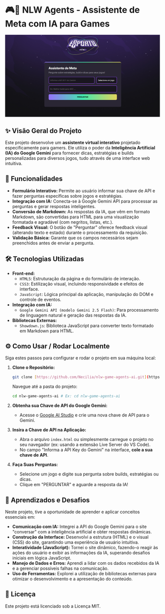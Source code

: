 # 🎮🤖 NLW Agents - Assistente de Meta com IA para Games

![Screenshot do Projeto](./images/projeto-assistente-ia.png)

## ✨ Visão Geral do Projeto

Este projeto desenvolve um **assistente virtual interativo** projetado especificamente para gamers. Ele utiliza o poder da **Inteligência Artificial (IA) do Google Gemini** para fornecer dicas, estratégias e builds personalizadas para diversos jogos, tudo através de uma interface web intuitiva.

## 🚀 Funcionalidades

* **Formulário Interativo:** Permite ao usuário informar sua chave de API e fazer perguntas específicas sobre jogos e estratégias.
* **Integração com IA:** Conecta-se à Google Gemini API para processar as perguntas e gerar respostas inteligentes.
* **Conversão de Markdown:** As respostas da IA, que vêm em formato Markdown, são convertidas para HTML para uma visualização formatada e agradável (com negritos, listas, etc.).
* **Feedback Visual:** O botão de "Perguntar" oferece feedback visual (alterando texto e estado) durante o processamento da requisição.
* **Validação Básica:** Garante que os campos necessários sejam preenchidos antes de enviar a pergunta.

## 🛠️ Tecnologias Utilizadas

* **Front-end:**
    * `HTML5`: Estruturação da página e do formulário de interação.
    * `CSS3`: Estilização visual, incluindo responsividade e efeitos de interface.
    * `JavaScript`: Lógica principal da aplicação, manipulação do DOM e controle de eventos.
* **Integração com IA:**
    * `Google Gemini API (modelo Gemini 2.5 Flash)`: Para processamento de linguagem natural e geração das respostas da IA.
* **Bibliotecas Externas:**
    * `Showdown.js`: Biblioteca JavaScript para converter texto formatado em Markdown para HTML.

## ⚙️ Como Usar / Rodar Localmente

Siga estes passos para configurar e rodar o projeto em sua máquina local:

1.  **Clone o Repositório:**
    ```bash
    git clone [https://github.com/Necilia/nlw-game-agents-ai.git](https://github.com/Necilia/nlw-game-agents-ai.git)
    ```
    Navegue até a pasta do projeto:
    ```bash
    cd nlw-game-agents-ai # Ex: cd nlw-game-agents-ai
    ```

2.  **Obtenha sua Chave de API do Google Gemini:**
    * Acesse o [Google AI Studio](https://aistudio.google.com/app/apikey) e crie uma nova chave de API para o Gemini.

3.  **Insira a Chave de API na Aplicação:**
    * Abra o arquivo `index.html` ou simplesmente carregue o projeto no seu navegador (ex: usando a extensão Live Server do VS Code).
    * No campo "Informa a API Key do Gemini" na interface, **cole a sua chave de API**.

4.  **Faça Suas Perguntas:**
    * Selecione um jogo e digite sua pergunta sobre builds, estratégias ou dicas.
    * Clique em "PERGUNTAR" e aguarde a resposta da IA!

## 🧠 Aprendizados e Desafios

Neste projeto, tive a oportunidade de aprender e aplicar conceitos essenciais em:

* **Comunicação com IA:** Integrei a API do Google Gemini para o site "conversar" com a inteligência artificial e obter respostas dinâmicas.
* **Construção da Interface:** Desenvolvi a estrutura (HTML) e o visual (CSS) do site, garantindo uma experiência de usuário intuitiva.
* **Interatividade (JavaScript):** Tornei o site dinâmico, fazendo-o reagir às ações do usuário e exibir as informações da IA, superando desafios iniciais em lógica JavaScript.
* **Manejo de Dados e Erros:** Aprendi a lidar com os dados recebidos da IA e a gerenciar possíveis falhas na comunicação.
* **Uso de Ferramentas:** Explorei a utilização de bibliotecas externas para otimizar o desenvolvimento e a apresentação do conteúdo.

## 📄 Licença

Este projeto está licenciado sob a Licença MIT.